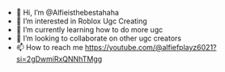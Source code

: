 - 👋 Hi, I’m @Alfieisthebestahaha
- 👀 I’m interested in Roblox Ugc Creating
- 🌱 I’m currently learning how to do more ugc
- 💞️ I’m looking to collaborate on other ugc creators
- 📫 How to reach me https://youtube.com/@alfiefplayz6021?si=2gDwmiRxQNNhTMgg

<!---
Alfieisthebestahaha/Alfieisthebestahaha is a ✨ special ✨ repository because its `README.md` (this file) appears on your GitHub profile.
You can click the Preview link to take a look at your changes.
--->
